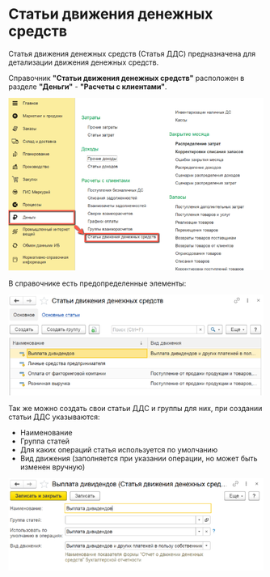 # Статьи движения денежных средств

Статья движения денежных средств (Статья ДДС) предназначена для детализации движения денежных средств.

Справочник **"Статьи движения денежных средств"** расположен в разделе **"Деньги"** - **"Расчеты с клиентами"**.

[![1][1]][1]

В справочнике есть предопределенные элементы:

[![2][2]][2]

Так же можно создать свои статьи ДДС и группы для них, при создании статьи ДДС указываются:

- Наименование
- Группа статей
- Для каких операций статья используется по умолчанию
- Вид движения (заполняется при указании операции, но может быть изменен вручную)

[![3][3]][3]

[1]: CashFlowItems.assets/1.png
[2]: CashFlowItems.assets/2.png
[3]: CashFlowItems.assets/3.png
